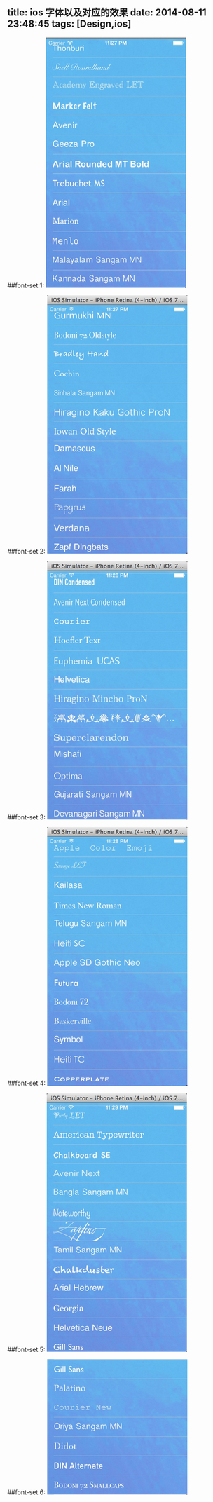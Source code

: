 title: ios 字体以及对应的效果
date: 2014-08-11 23:48:45
tags: [Design,ios]
---

##font-set 1:
<img src="https://raw.githubusercontent.com/JasonZengJ/Images/master/blog/font-1.png" width=320/>

##font-set 2:
<img src="https://raw.githubusercontent.com/JasonZengJ/Images/master/blog/font-2.png" width=320/>

##font-set 3:
<img src="https://raw.githubusercontent.com/JasonZengJ/Images/master/blog/font-3.png" width=320/>

##font-set 4:
<img src="https://raw.githubusercontent.com/JasonZengJ/Images/master/blog/font-4.png" width=320/>

##font-set 5:
<img src="https://raw.githubusercontent.com/JasonZengJ/Images/master/blog/font-5.png" width=320/>

##font-set 6:
<img src="https://raw.githubusercontent.com/JasonZengJ/Images/master/blog/font-6.png" width=320/>